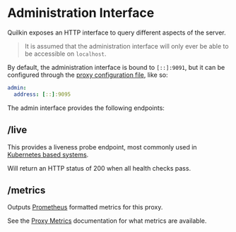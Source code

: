 # Administration Interface

Quilkin exposes an HTTP interface to query different aspects of the server.

> It is assumed that the administration interface will only ever be able to be accessible on `localhost`.

By default, the administration interface is bound to `[::]:9091`, but it can be configured through the 
[proxy configuration file](./proxy-configuration.md), like so:

```yaml
admin:
  address: [::]:9095
```

The admin interface provides the following endpoints:

## /live

This provides a liveness probe endpoint, most commonly used in 
[Kubernetes based systems](https://kubernetes.io/docs/tasks/configure-pod-container/configure-liveness-readiness-startup-probes/#define-a-liveness-command).

Will return an HTTP status of 200 when all health checks pass.

## /metrics

Outputs [Prometheus](https://prometheus.io/) formatted metrics for this proxy.

See the [Proxy Metrics](./proxy.md#metrics) documentation for what metrics are available.
